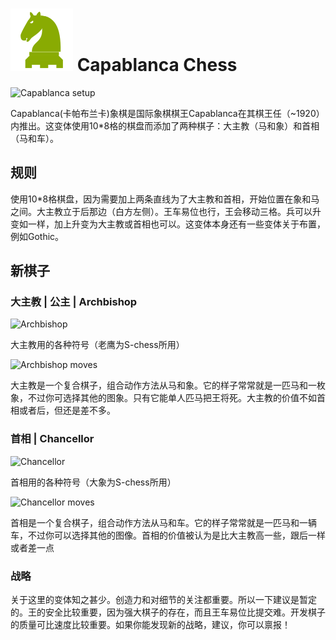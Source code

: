 # ![capablanca](https://github.com/gbtami/pychess-variants/blob/master/static/icons/capablanca.svg) Capablanca Chess

![Capablanca setup](https://github.com/gbtami/pychess-variants/blob/master/static/images/CVariantsGuide/Capablanca.png)

Capablanca(卡帕布兰卡)象棋是国际象棋棋王Capablanca在其棋王任（~1920）内推出。这变体使用10*8格的棋盘而添加了两种棋子：大主教（马和象）和首相（马和车）。

## 规则
使用10*8格棋盘，因为需要加上两条直线为了大主教和首相，开始位置在象和马之间。大主教立于后那边（白方左侧）。王车易位也行，王会移动三格。兵可以升变如一样，加上升变为大主教或首相也可以。这变体本身还有一些变体关于布置，例如Gothic。

## 新棋子

### 大主教 | 公主 | Archbishop

![Archbishop](https://github.com/gbtami/pychess-variants/blob/master/static/images/CVariantsGuide/Princesses.png)

大主教用的各种符号（老鹰为S-chess所用）

![Archbishop moves](https://github.com/gbtami/pychess-variants/blob/master/static/images/CVariantsGuide/Archbishop.png)

大主教是一个复合棋子，组合动作方法从马和象。它的样子常常就是一匹马和一枚象，不过你可选择其他的图象。只有它能单人匹马把王将死。大主教的价值不如首相或者后，但还是差不多。

### 首相 | Chancellor

![Chancellor](https://github.com/gbtami/pychess-variants/blob/master/static/images/CVariantsGuide/Empresses.png)

首相用的各种符号（大象为S-chess所用）

![Chancellor moves](https://github.com/gbtami/pychess-variants/blob/master/static/images/CVariantsGuide/Chancellor.png)

首相是一个复合棋子，组合动作方法从马和车。它的样子常常就是一匹马和一辆车，不过你可以选择其他的图像。首相的价值被认为是比大主教高一些，跟后一样或者差一点

### 战略

关于这里的变体知之甚少。创造力和对细节的关注都重要。所以一下建议是暂定的。王的安全比较重要，因为强大棋子的存在，而且王车易位比提交难。开发棋子的质量可比速度比较重要。如果你能发现新的战略，建议，你可以禀报！